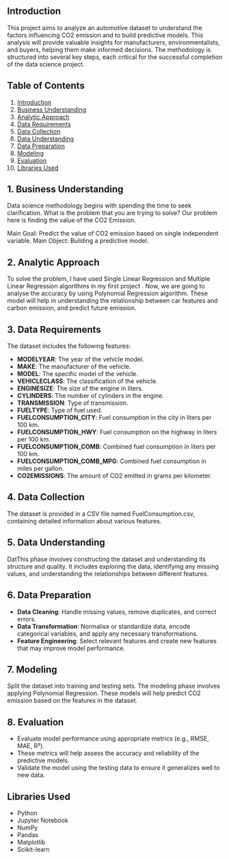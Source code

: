 ## Introduction
This project aims to analyze an automotive dataset to understand the factors influencing CO2 emission and to build predictive models. This analysis will provide valuable insights for manufacturers, environmentalists, and buyers, helping them make informed decisions. The methodology is structured into several key steps, each critical for the successful completion of the data science project.

## Table of Contents
1. [Introduction](#introduction)
2. [Business Understanding](#business-understanding)
3. [Analytic Approach](#analytic-approach)
4. [Data Requirements](#data-requirements)
5. [Data Collection](#data-collection)
6. [Data Understanding](#data-understanding)
7. [Data Preparation](#data-preparation)
8. [Modeling](#modeling)
9. [Evaluation](#evaluation)
10. [Libraries Used](#Libraries-Used)

## 1. Business Understanding
Data science methodology begins with spending the time to seek clarification. What is the problem that you are trying to solve?
Our problem here is finding the value of the CO2 Emission.

Main Goal: Predict the value of CO2 emission based on single independent variable.
Main Object: Building a predictive model.

## 2. Analytic Approach
To solve the problem, I have used Single Linear Regression and Multiple Linear Regression algorithms in my first project . Now, we are going to analyse the accuracy by using Polynomial Regression algorithm. These model will help in understanding the relationship between car features and carbon emission, and predict future emission.

## 3. Data Requirements
The dataset includes the following features:
- **MODELYEAR**: The year of the vehicle model.
- **MAKE**: The manufacturer of the vehicle.
- **MODEL**: The specific model of the vehicle.
- **VEHICLECLASS**: The classification of the vehicle.
- **ENGINESIZE**: The size of the engine in liters.
- **CYLINDERS**: The number of cylinders in the engine.
- **TRANSMISSION**: Type of transmission.
- **FUELTYPE**: Type of fuel used.
- **FUELCONSUMPTION_CITY**: Fuel consumption in the city in liters per 100 km.
- **FUELCONSUMPTION_HWY**: Fuel consumption on the highway in liters per 100 km.
- **FUELCONSUMPTION_COMB**: Combined fuel consumption in liters per 100 km.
- **FUELCONSUMPTION_COMB_MPG**: Combined fuel consumption in miles per gallon.
- **CO2EMISSIONS**: The amount of CO2 emitted in grams per kilometer.

## 4. Data Collection
The dataset is provided in a CSV file named FuelConsumption.csv, containing detailed information about various features.

## 5. Data Understanding
DatThis phase involves constructing the dataset and understanding its structure and quality. It includes exploring the data, identifying any missing values, and understanding the relationships between different features.

## 6. Data Preparation
- **Data Cleaning**: Handle missing values, remove duplicates, and correct errors.
- **Data Transformation**: Normalise or standardize data, encode categorical variables, and apply any necessary transformations.
- **Feature Engineering**: Select relevant features and create new features that may improve model performance.

## 7.  Modeling
Split the dataset into training and testing sets. The modeling phase involves applying Polynomial Regression. These models will help predict CO2 emission based on the features in the dataset.

## 8. Evaluation
- Evaluate model performance using appropriate metrics (e.g., RMSE, MAE, R²).
- These metrics will help assess the accuracy and reliability of the predictive models.
- Validate the model using the testing data to ensure it generalizes well to new data.

## Libraries Used
- Python
- Jupyter Notebook
- NumPy
- Pandas
- Matplotlib
- Scikit-learn
